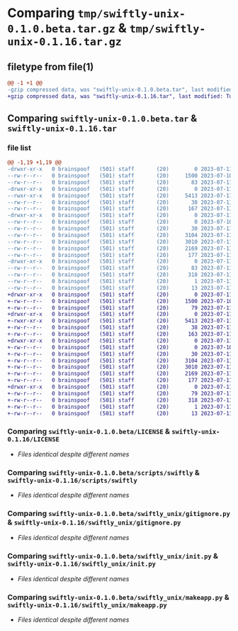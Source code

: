 # Comparing `tmp/swiftly-unix-0.1.0.beta.tar.gz` & `tmp/swiftly-unix-0.1.16.tar.gz`

## filetype from file(1)

```diff
@@ -1 +1 @@
-gzip compressed data, was "swiftly-unix-0.1.0.beta.tar", last modified: Tue Jul 11 22:45:14 2023, max compression
+gzip compressed data, was "swiftly-unix-0.1.16.tar", last modified: Tue Jul 11 22:47:05 2023, max compression
```

## Comparing `swiftly-unix-0.1.0.beta.tar` & `swiftly-unix-0.1.16.tar`

### file list

```diff
@@ -1,19 +1,19 @@
-drwxr-xr-x   0 brainspoof   (501) staff       (20)        0 2023-07-11 22:45:14.901395 swiftly-unix-0.1.0.beta/
--rw-r--r--   0 brainspoof   (501) staff       (20)     1500 2023-07-10 14:57:15.000000 swiftly-unix-0.1.0.beta/LICENSE
--rw-r--r--   0 brainspoof   (501) staff       (20)       83 2023-07-11 22:45:14.901265 swiftly-unix-0.1.0.beta/PKG-INFO
-drwxr-xr-x   0 brainspoof   (501) staff       (20)        0 2023-07-11 22:45:14.899068 swiftly-unix-0.1.0.beta/scripts/
--rwxr-xr-x   0 brainspoof   (501) staff       (20)     5413 2023-07-11 22:43:03.000000 swiftly-unix-0.1.0.beta/scripts/swiftly
--rw-r--r--   0 brainspoof   (501) staff       (20)       38 2023-07-11 22:45:14.901435 swiftly-unix-0.1.0.beta/setup.cfg
--rw-r--r--   0 brainspoof   (501) staff       (20)      167 2023-07-11 22:44:22.000000 swiftly-unix-0.1.0.beta/setup.py
-drwxr-xr-x   0 brainspoof   (501) staff       (20)        0 2023-07-11 22:45:14.900444 swiftly-unix-0.1.0.beta/swiftly_unix/
--rw-r--r--   0 brainspoof   (501) staff       (20)        0 2023-07-10 17:23:27.000000 swiftly-unix-0.1.0.beta/swiftly_unix/__init__.py
--rw-r--r--   0 brainspoof   (501) staff       (20)       30 2023-07-11 17:34:13.000000 swiftly-unix-0.1.0.beta/swiftly_unix/config.py
--rw-r--r--   0 brainspoof   (501) staff       (20)     3104 2023-07-11 18:43:09.000000 swiftly-unix-0.1.0.beta/swiftly_unix/gitignore.py
--rw-r--r--   0 brainspoof   (501) staff       (20)     3010 2023-07-11 18:42:17.000000 swiftly-unix-0.1.0.beta/swiftly_unix/init.py
--rw-r--r--   0 brainspoof   (501) staff       (20)     2169 2023-07-11 17:57:38.000000 swiftly-unix-0.1.0.beta/swiftly_unix/makeapp.py
--rw-r--r--   0 brainspoof   (501) staff       (20)      177 2023-07-11 18:17:29.000000 swiftly-unix-0.1.0.beta/swiftly_unix/runapp.py
-drwxr-xr-x   0 brainspoof   (501) staff       (20)        0 2023-07-11 22:45:14.901088 swiftly-unix-0.1.0.beta/swiftly_unix.egg-info/
--rw-r--r--   0 brainspoof   (501) staff       (20)       83 2023-07-11 22:45:14.000000 swiftly-unix-0.1.0.beta/swiftly_unix.egg-info/PKG-INFO
--rw-r--r--   0 brainspoof   (501) staff       (20)      318 2023-07-11 22:45:14.000000 swiftly-unix-0.1.0.beta/swiftly_unix.egg-info/SOURCES.txt
--rw-r--r--   0 brainspoof   (501) staff       (20)        1 2023-07-11 22:45:14.000000 swiftly-unix-0.1.0.beta/swiftly_unix.egg-info/dependency_links.txt
--rw-r--r--   0 brainspoof   (501) staff       (20)       13 2023-07-11 22:45:14.000000 swiftly-unix-0.1.0.beta/swiftly_unix.egg-info/top_level.txt
+drwxr-xr-x   0 brainspoof   (501) staff       (20)        0 2023-07-11 22:47:05.717960 swiftly-unix-0.1.16/
+-rw-r--r--   0 brainspoof   (501) staff       (20)     1500 2023-07-10 14:57:15.000000 swiftly-unix-0.1.16/LICENSE
+-rw-r--r--   0 brainspoof   (501) staff       (20)       79 2023-07-11 22:47:05.717834 swiftly-unix-0.1.16/PKG-INFO
+drwxr-xr-x   0 brainspoof   (501) staff       (20)        0 2023-07-11 22:47:05.715485 swiftly-unix-0.1.16/scripts/
+-rwxr-xr-x   0 brainspoof   (501) staff       (20)     5413 2023-07-11 22:43:03.000000 swiftly-unix-0.1.16/scripts/swiftly
+-rw-r--r--   0 brainspoof   (501) staff       (20)       38 2023-07-11 22:47:05.717998 swiftly-unix-0.1.16/setup.cfg
+-rw-r--r--   0 brainspoof   (501) staff       (20)      163 2023-07-11 22:46:59.000000 swiftly-unix-0.1.16/setup.py
+drwxr-xr-x   0 brainspoof   (501) staff       (20)        0 2023-07-11 22:47:05.716992 swiftly-unix-0.1.16/swiftly_unix/
+-rw-r--r--   0 brainspoof   (501) staff       (20)        0 2023-07-10 17:23:27.000000 swiftly-unix-0.1.16/swiftly_unix/__init__.py
+-rw-r--r--   0 brainspoof   (501) staff       (20)       30 2023-07-11 17:34:13.000000 swiftly-unix-0.1.16/swiftly_unix/config.py
+-rw-r--r--   0 brainspoof   (501) staff       (20)     3104 2023-07-11 18:43:09.000000 swiftly-unix-0.1.16/swiftly_unix/gitignore.py
+-rw-r--r--   0 brainspoof   (501) staff       (20)     3010 2023-07-11 18:42:17.000000 swiftly-unix-0.1.16/swiftly_unix/init.py
+-rw-r--r--   0 brainspoof   (501) staff       (20)     2169 2023-07-11 17:57:38.000000 swiftly-unix-0.1.16/swiftly_unix/makeapp.py
+-rw-r--r--   0 brainspoof   (501) staff       (20)      177 2023-07-11 18:17:29.000000 swiftly-unix-0.1.16/swiftly_unix/runapp.py
+drwxr-xr-x   0 brainspoof   (501) staff       (20)        0 2023-07-11 22:47:05.717668 swiftly-unix-0.1.16/swiftly_unix.egg-info/
+-rw-r--r--   0 brainspoof   (501) staff       (20)       79 2023-07-11 22:47:05.000000 swiftly-unix-0.1.16/swiftly_unix.egg-info/PKG-INFO
+-rw-r--r--   0 brainspoof   (501) staff       (20)      318 2023-07-11 22:47:05.000000 swiftly-unix-0.1.16/swiftly_unix.egg-info/SOURCES.txt
+-rw-r--r--   0 brainspoof   (501) staff       (20)        1 2023-07-11 22:47:05.000000 swiftly-unix-0.1.16/swiftly_unix.egg-info/dependency_links.txt
+-rw-r--r--   0 brainspoof   (501) staff       (20)       13 2023-07-11 22:47:05.000000 swiftly-unix-0.1.16/swiftly_unix.egg-info/top_level.txt
```

### Comparing `swiftly-unix-0.1.0.beta/LICENSE` & `swiftly-unix-0.1.16/LICENSE`

 * *Files identical despite different names*

### Comparing `swiftly-unix-0.1.0.beta/scripts/swiftly` & `swiftly-unix-0.1.16/scripts/swiftly`

 * *Files identical despite different names*

### Comparing `swiftly-unix-0.1.0.beta/swiftly_unix/gitignore.py` & `swiftly-unix-0.1.16/swiftly_unix/gitignore.py`

 * *Files identical despite different names*

### Comparing `swiftly-unix-0.1.0.beta/swiftly_unix/init.py` & `swiftly-unix-0.1.16/swiftly_unix/init.py`

 * *Files identical despite different names*

### Comparing `swiftly-unix-0.1.0.beta/swiftly_unix/makeapp.py` & `swiftly-unix-0.1.16/swiftly_unix/makeapp.py`

 * *Files identical despite different names*

